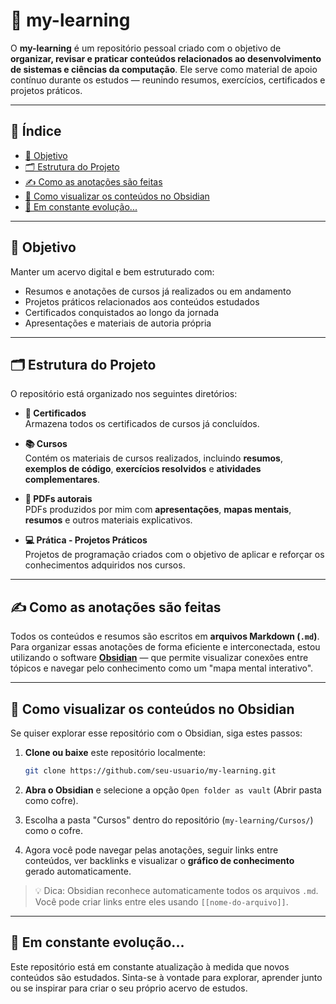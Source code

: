 
# 📘 my-learning

O **my-learning** é um repositório pessoal criado com o objetivo de **organizar, revisar e praticar conteúdos relacionados ao desenvolvimento de sistemas e ciências da computação**. Ele serve como material de apoio contínuo durante os estudos — reunindo resumos, exercícios, certificados e projetos práticos.

---

## 📑 Índice

- [🎯 Objetivo](#-objetivo)  
- [🗂 Estrutura do Projeto](#-estrutura-do-projeto)  
- [✍️ Como as anotações são feitas](#️-como-as-anotações-são-feitas)  
- [🧭 Como visualizar os conteúdos no Obsidian](#-como-visualizar-os-conteúdos-no-obsidian)  
- [🚧 Em constante evolução...](#-em-constante-evolução)

---

## 🎯 Objetivo

Manter um acervo digital e bem estruturado com:

- Resumos e anotações de cursos já realizados ou em andamento  
- Projetos práticos relacionados aos conteúdos estudados  
- Certificados conquistados ao longo da jornada  
- Apresentações e materiais de autoria própria  

---

## 🗂 Estrutura do Projeto

O repositório está organizado nos seguintes diretórios:

- **📄 Certificados**  
  Armazena todos os certificados de cursos já concluídos.

- **📚 Cursos**  
  Contém os materiais de cursos realizados, incluindo **resumos**, **exemplos de código**, **exercícios resolvidos** e **atividades complementares**.

- **📝 PDFs autorais**  
  PDFs produzidos por mim com **apresentações**, **mapas mentais**, **resumos** e outros materiais explicativos.

- **💻 Prática - Projetos Práticos**  
  Projetos de programação criados com o objetivo de aplicar e reforçar os conhecimentos adquiridos nos cursos.

---

## ✍️ Como as anotações são feitas

Todos os conteúdos e resumos são escritos em **arquivos Markdown (`.md`)**.  
Para organizar essas anotações de forma eficiente e interconectada, estou utilizando o software **[Obsidian](https://obsidian.md/)** — que permite visualizar conexões entre tópicos e navegar pelo conhecimento como um "mapa mental interativo".

---

## 🧭 Como visualizar os conteúdos no Obsidian

Se quiser explorar esse repositório com o Obsidian, siga estes passos:

1. **Clone ou baixe** este repositório localmente:
   ```bash
   git clone https://github.com/seu-usuario/my-learning.git
   ```

2. **Abra o Obsidian** e selecione a opção `Open folder as vault` (Abrir pasta como cofre).

3. Escolha a pasta "Cursos" dentro do repositório (`my-learning/Cursos/`) como o cofre.

4. Agora você pode navegar pelas anotações, seguir links entre conteúdos, ver backlinks e visualizar o **gráfico de conhecimento** gerado automaticamente.

> 💡 Dica: Obsidian reconhece automaticamente todos os arquivos `.md`. Você pode criar links entre eles usando `[[nome-do-arquivo]]`.

---

## 🚧 Em constante evolução...

Este repositório está em constante atualização à medida que novos conteúdos são estudados. Sinta-se à vontade para explorar, aprender junto ou se inspirar para criar o seu próprio acervo de estudos.
